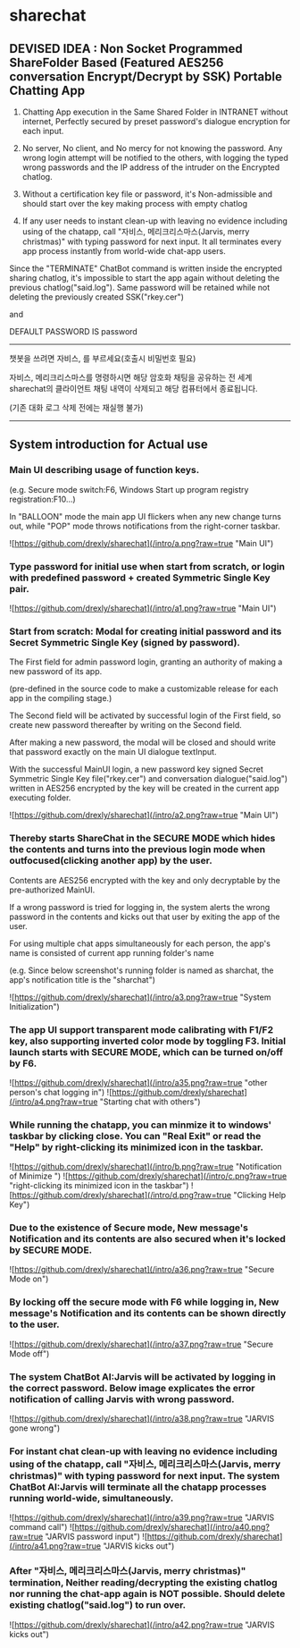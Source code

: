 # sharechat

## DEVISED IDEA : Non Socket Programmed ShareFolder Based (Featured AES256 conversation Encrypt/Decrypt by SSK) Portable Chatting App

1. Chatting App execution in the Same Shared Folder in INTRANET without internet, Perfectly secured by preset password's dialogue encryption for each input.

2. No server, No client, and No mercy for not knowing the password. Any wrong login attempt will be notified to the others, with logging the typed wrong passwords and the IP address of the intruder on the Encrypted chatlog.

3. Without a certification key file or password, it's Non-admissible and should start over the key making process with empty chatlog 

4. If any user needs to instant clean-up with leaving no evidence including using of the chatapp, call "자비스, 메리크리스마스(Jarvis, merry christmas)" with typing password for next input. It all terminates every app process instantly from world-wide chat-app users.

Since the "TERMINATE" ChatBot command is written inside the encrypted sharing chatlog, it's impossible to start the app again without deleting the previous chatlog("said.log"). Same password will be retained while not deleting the previously created SSK("rkey.cer")

and

DEFAULT PASSWORD IS password

* * *

챗봇을 쓰려면 자비스, 를 부르세요(호출시 비밀번호 필요)

자비스, 메리크리스마스를 명령하시면 해당 암호화 채팅을 공유하는 전 세계 sharechat의 클라이언트 채팅 내역이 삭제되고 해당 컴퓨터에서 종료됩니다.

(기존 대화 로그 삭제 전에는 재실행 불가)

* * *

## System introduction for Actual use

### Main UI describing usage of function keys.

(e.g. Secure mode switch:F6, Windows Start up program registry registration:F10...)

In "BALLOON" mode the main app UI flickers when any new change turns out, while "POP" mode throws notifications from the right-corner taskbar.

![https://github.com/drexly/sharechat](/intro/a.png?raw=true "Main UI")

### Type password for initial use when start from scratch, or login with predefined password + created Symmetric Single Key pair.

![https://github.com/drexly/sharechat](/intro/a1.png?raw=true "Main UI")

### Start from scratch: Modal for creating initial password and its Secret Symmetric Single Key (signed by password).

The First field for admin password login, granting an authority of making a new password of its app.

(pre-defined in the source code to make a customizable release for each app in the compiling stage.)

The Second field will be activated by successful login of the First field, so create new password thereafter by writing on the Second field.

After making a new password, the modal will be closed and should write that password exactly on the main UI dialogue textInput.

With the successful MainUI login, a new password key signed Secret Symmetric Single Key file("rkey.cer") and conversation dialogue("said.log") written in AES256 encrypted by the key will be created in the current app executing folder.

![https://github.com/drexly/sharechat](/intro/a2.png?raw=true "Main UI")

### Thereby starts ShareChat in the SECURE MODE which hides the contents and turns into the previous login mode when outfocused(clicking another app) by the user.

Contents are AES256 encrypted with the key and only decryptable by the pre-authorized MainUI.

If a wrong password is tried for logging in, the system alerts the wrong password in the contents and kicks out that user by exiting the app of the user.

For using multiple chat apps simultaneously for each person, the app's name is consisted of current app running folder's name

(e.g. Since below screenshot's running folder is named as sharchat, the app's notification title is the "sharchat")

![https://github.com/drexly/sharechat](/intro/a3.png?raw=true "System Initialization")

### The app UI support transparent mode calibrating with F1/F2 key, also supporting inverted color mode by toggling F3. Initial launch starts with SECURE MODE, which can be turned on/off by F6.

![https://github.com/drexly/sharechat](/intro/a35.png?raw=true "other person's chat logging in")
![https://github.com/drexly/sharechat](/intro/a4.png?raw=true "Starting chat with others")

### While running the chatapp, you can minmize it to windows' taskbar by clicking close. You can "Real Exit" or read the "Help" by right-clicking its minimized icon in the taskbar.

![https://github.com/drexly/sharechat](/intro/b.png?raw=true "Notification of Minimize ")
![https://github.com/drexly/sharechat](/intro/c.png?raw=true "right-clicking its minimized icon in the taskbar")
![https://github.com/drexly/sharechat](/intro/d.png?raw=true "Clicking Help Key")


### Due to the existence of Secure mode, New message's Notification and its contents are also secured when it's locked by SECURE MODE.

![https://github.com/drexly/sharechat](/intro/a36.png?raw=true "Secure Mode on")

### By locking off the secure mode with F6 while logging in, New message's Notification and its contents can be shown directly to the user.

![https://github.com/drexly/sharechat](/intro/a37.png?raw=true "Secure Mode off")

### The system ChatBot AI:Jarvis will be activated by logging in the correct password. Below image explicates the error notification of calling Jarvis with wrong password.

![https://github.com/drexly/sharechat](/intro/a38.png?raw=true "JARVIS gone wrong")

### For instant chat clean-up with leaving no evidence including using of the chatapp, call "자비스, 메리크리스마스(Jarvis, merry christmas)" with typing password for next input. The system ChatBot AI:Jarvis will terminate all the chatapp processes running world-wide, simultaneously.

![https://github.com/drexly/sharechat](/intro/a39.png?raw=true "JARVIS command call")
![https://github.com/drexly/sharechat](/intro/a40.png?raw=true "JARVIS password input")
![https://github.com/drexly/sharechat](/intro/a41.png?raw=true "JARVIS kicks out")


### After "자비스, 메리크리스마스(Jarvis, merry christmas)" termination, Neither reading/decrypting the existing chatlog nor running the chat-app again is NOT possible. Should delete existing chatlog("said.log") to run over.

![https://github.com/drexly/sharechat](/intro/a42.png?raw=true "JARVIS kicks out")

